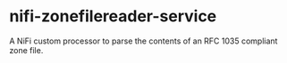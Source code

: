 # nifi-zonefilereader-service
A NiFi custom processor to parse the contents of an RFC 1035 compliant zone file.

